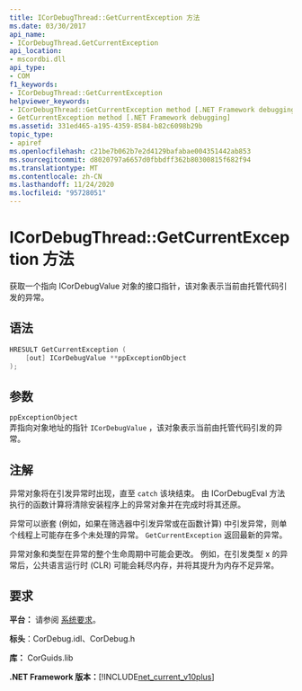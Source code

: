 ```yaml
---
title: ICorDebugThread::GetCurrentException 方法
ms.date: 03/30/2017
api_name:
- ICorDebugThread.GetCurrentException
api_location:
- mscordbi.dll
api_type:
- COM
f1_keywords:
- ICorDebugThread::GetCurrentException
helpviewer_keywords:
- ICorDebugThread::GetCurrentException method [.NET Framework debugging]
- GetCurrentException method [.NET Framework debugging]
ms.assetid: 331ed465-a195-4359-8584-b82c6098b29b
topic_type:
- apiref
ms.openlocfilehash: c21be7b062b7e2d4129bafabae004351442ab853
ms.sourcegitcommit: d8020797a6657d0fbbdff362b80300815f682f94
ms.translationtype: MT
ms.contentlocale: zh-CN
ms.lasthandoff: 11/24/2020
ms.locfileid: "95728051"
---
```

# <a name="icordebugthreadgetcurrentexception-method"></a>ICorDebugThread::GetCurrentException 方法

获取一个指向 ICorDebugValue 对象的接口指针，该对象表示当前由托管代码引发的异常。  
  
## <a name="syntax"></a>语法  
  
```cpp  
HRESULT GetCurrentException (  
    [out] ICorDebugValue **ppExceptionObject  
);  
```  
  
## <a name="parameters"></a>参数  

 `ppExceptionObject`  
 弄指向对象地址的指针 `ICorDebugValue` ，该对象表示当前由托管代码引发的异常。  
  
## <a name="remarks"></a>注解  

 异常对象将在引发异常时出现，直至 `catch` 该块结束。 由 ICorDebugEval 方法执行的函数计算将清除安装程序上的异常对象并在完成时将其还原。  
  
 异常可以嵌套 (例如，如果在筛选器中引发异常或在函数计算) 中引发异常，则单个线程上可能存在多个未处理的异常。 `GetCurrentException` 返回最新的异常。  
  
 异常对象和类型在异常的整个生命周期中可能会更改。 例如，在引发类型 x 的异常后，公共语言运行时 (CLR) 可能会耗尽内存，并将其提升为内存不足异常。  
  
## <a name="requirements"></a>要求  

 **平台：** 请参阅 [系统要求](../../get-started/system-requirements.md)。  
  
 **标头**：CorDebug.idl、CorDebug.h  
  
 **库：** CorGuids.lib  
  
 **.NET Framework 版本：**[!INCLUDE[net_current_v10plus](../../../../includes/net-current-v10plus-md.md)]
